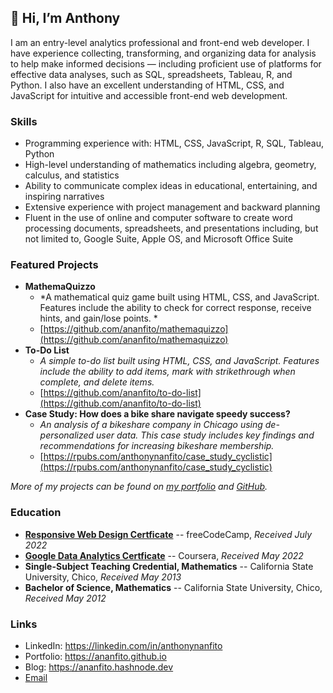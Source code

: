 ## 👋 Hi, I’m Anthony 
I am an entry-level analytics professional and front-end web developer. I have experience collecting, transforming, and organizing data for analysis to help make informed decisions — including proficient use of platforms for effective data analyses, such as SQL, spreadsheets, Tableau, R, and Python. I also have an excellent understanding of HTML, CSS, and JavaScript for intuitive and accessible front-end web development.

### Skills
- Programming experience with: HTML, CSS, JavaScript, R, SQL, Tableau, Python
- High-level understanding of mathematics including algebra, geometry, calculus, and statistics
- Ability to communicate complex ideas in educational, entertaining, and inspiring narratives
- Extensive experience with project management and backward planning
- Fluent in the use of online and computer software to create word processing documents, spreadsheets, and presentations including, but not limited to, Google Suite, Apple OS, and Microsoft Office Suite

### Featured Projects
- **MathemaQuizzo** 
  - *A mathematical quiz game built using HTML, CSS, and JavaScript. Features include the ability to check for correct response, receive hints, and gain/lose points. *
  - [https://github.com/ananfito/mathemaquizzo](https://github.com/ananfito/mathemaquizzo)
- **To-Do List** 
  - *A simple to-do list built using HTML, CSS, and JavaScript. Features include the ability to add items, mark with strikethrough when complete, and delete items.*
  - [https://github.com/ananfito/to-do-list](https://github.com/ananfito/to-do-list)
- **Case Study: How does a bike share navigate speedy success?**
  - *An analysis of a bikeshare company in Chicago using de-personalized user data. This case study includes key findings and recommendations for increasing bikeshare membership.*
  - [https://rpubs.com/anthonynanfito/case_study_cyclistic](https://rpubs.com/anthonynanfito/case_study_cyclistic)

*More of my projects can be found on [my portfolio](https://ananfit.github.io/) and [GitHub]([https://github.com/ananfito/](https://github.com/ananfito?tab=repositories)).*

### Education
- **[Responsive Web Design Certficate](https://www.freecodecamp.org/certification/ananfito/responsive-web-design)** -- freeCodeCamp, *Received July 2022*
- **[Google Data Analytics Certficate](https://www.credly.com/badges/dafff9fa-de9f-497f-bd7f-d98c46a24e73/public_url)** -- Coursera, *Received May 2022*
- **Single-Subject Teaching Credential, Mathematics** -- California State University, Chico, *Received May 2013*
- **Bachelor of Science, Mathematics** -- California State University, Chico, *Received May 2012*

### Links
- LinkedIn: https://linkedin.com/in/anthonynanfito
- Portfolio: https://ananfito.github.io 
- Blog: https://ananfito.hashnode.dev
- [Email](https://anthonynanfito.com/contact)
